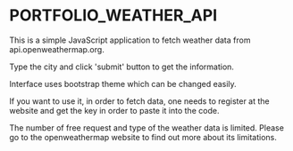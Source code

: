 # PORTFOLIO_WEATHER_API

This is a simple JavaScript application to fetch weather data from api.openweathermap.org.

Type the city and click 'submit' button to get the information.

Interface uses bootstrap theme which can be changed easily.

If you want to use it, in order to fetch data, one needs to register at the website and get the key in order to paste it into the code.

The number of free request and type of the weather data is limited. Please go to the openweathermap website to find out more about its limitations.
